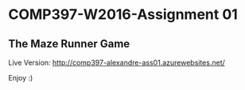 # COMP397-W2016-Assignment 01

## The Maze Runner Game

Live Version:
http://comp397-alexandre-ass01.azurewebsites.net/

Enjoy :)
